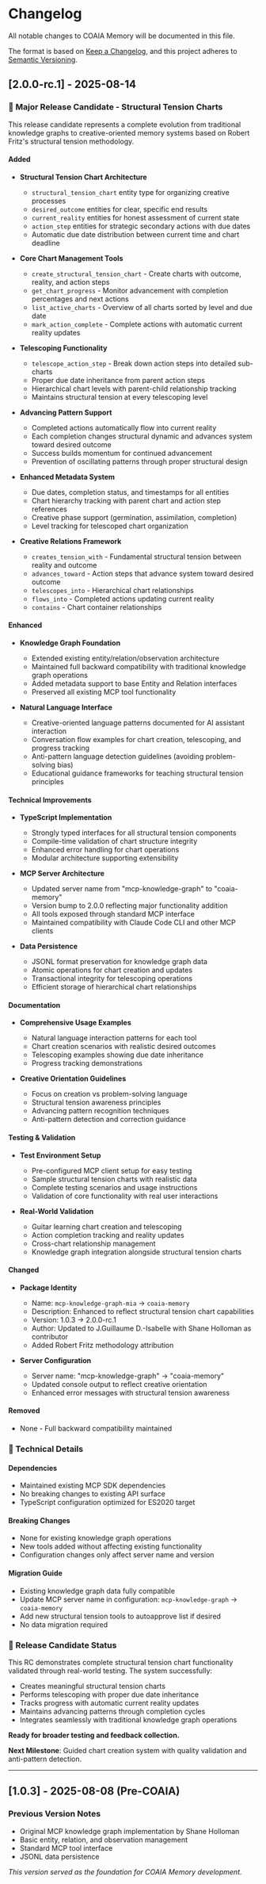 # Changelog

All notable changes to COAIA Memory will be documented in this file.

The format is based on [Keep a Changelog](https://keepachangelog.com/en/1.0.0/),
and this project adheres to [Semantic Versioning](https://semver.org/spec/v2.0.0.html).

## [2.0.0-rc.1] - 2025-08-14

### 🎯 Major Release Candidate - Structural Tension Charts

This release candidate represents a complete evolution from traditional knowledge graphs to creative-oriented memory systems based on Robert Fritz's structural tension methodology.

#### Added
- **Structural Tension Chart Architecture**
  - `structural_tension_chart` entity type for organizing creative processes
  - `desired_outcome` entities for clear, specific end results
  - `current_reality` entities for honest assessment of current state
  - `action_step` entities for strategic secondary actions with due dates
  - Automatic due date distribution between current time and chart deadline

- **Core Chart Management Tools**
  - `create_structural_tension_chart` - Create charts with outcome, reality, and action steps
  - `get_chart_progress` - Monitor advancement with completion percentages and next actions
  - `list_active_charts` - Overview of all charts sorted by level and due date
  - `mark_action_complete` - Complete actions with automatic current reality updates

- **Telescoping Functionality**
  - `telescope_action_step` - Break down action steps into detailed sub-charts
  - Proper due date inheritance from parent action steps
  - Hierarchical chart levels with parent-child relationship tracking
  - Maintains structural tension at every telescoping level

- **Advancing Pattern Support**
  - Completed actions automatically flow into current reality
  - Each completion changes structural dynamic and advances system toward desired outcome
  - Success builds momentum for continued advancement
  - Prevention of oscillating patterns through proper structural design

- **Enhanced Metadata System**
  - Due dates, completion status, and timestamps for all entities
  - Chart hierarchy tracking with parent chart and action step references
  - Creative phase support (germination, assimilation, completion)
  - Level tracking for telescoped chart organization

- **Creative Relations Framework**
  - `creates_tension_with` - Fundamental structural tension between reality and outcome
  - `advances_toward` - Action steps that advance system toward desired outcome
  - `telescopes_into` - Hierarchical chart relationships
  - `flows_into` - Completed actions updating current reality
  - `contains` - Chart container relationships

#### Enhanced
- **Knowledge Graph Foundation**
  - Extended existing entity/relation/observation architecture
  - Maintained full backward compatibility with traditional knowledge graph operations
  - Added metadata support to base Entity and Relation interfaces
  - Preserved all existing MCP tool functionality

- **Natural Language Interface**
  - Creative-oriented language patterns documented for AI assistant interaction
  - Conversation flow examples for chart creation, telescoping, and progress tracking
  - Anti-pattern language detection guidelines (avoiding problem-solving bias)
  - Educational guidance frameworks for teaching structural tension principles

#### Technical Improvements
- **TypeScript Implementation**
  - Strongly typed interfaces for all structural tension components
  - Compile-time validation of chart structure integrity
  - Enhanced error handling for chart operations
  - Modular architecture supporting extensibility

- **MCP Server Architecture**
  - Updated server name from "mcp-knowledge-graph" to "coaia-memory"
  - Version bump to 2.0.0 reflecting major functionality addition
  - All tools exposed through standard MCP interface
  - Maintained compatibility with Claude Code CLI and other MCP clients

- **Data Persistence**
  - JSONL format preservation for knowledge graph data
  - Atomic operations for chart creation and updates
  - Transactional integrity for telescoping operations
  - Efficient storage of hierarchical chart relationships

#### Documentation
- **Comprehensive Usage Examples**
  - Natural language interaction patterns for each tool
  - Chart creation scenarios with realistic desired outcomes
  - Telescoping examples showing due date inheritance
  - Progress tracking demonstrations

- **Creative Orientation Guidelines**
  - Focus on creation vs problem-solving language
  - Structural tension awareness principles
  - Advancing pattern recognition techniques
  - Anti-pattern detection and correction guidance

#### Testing & Validation
- **Test Environment Setup**
  - Pre-configured MCP client setup for easy testing
  - Sample structural tension charts with realistic data
  - Complete testing scenarios and usage instructions
  - Validation of core functionality with real user interactions

- **Real-World Validation**
  - Guitar learning chart creation and telescoping
  - Action completion tracking and reality updates
  - Cross-chart relationship management
  - Knowledge graph integration alongside structural tension charts

#### Changed
- **Package Identity**
  - Name: `mcp-knowledge-graph-mia` → `coaia-memory`
  - Description: Enhanced to reflect structural tension chart capabilities
  - Version: 1.0.3 → 2.0.0-rc.1
  - Author: Updated to J.Guillaume D.-Isabelle with Shane Holloman as contributor
  - Added Robert Fritz methodology attribution

- **Server Configuration**
  - Server name: "mcp-knowledge-graph" → "coaia-memory"
  - Updated console output to reflect creative orientation
  - Enhanced error messages with structural tension awareness

#### Removed
- None - Full backward compatibility maintained

### 🔧 Technical Details

#### Dependencies
- Maintained existing MCP SDK dependencies
- No breaking changes to existing API surface
- TypeScript configuration optimized for ES2020 target

#### Breaking Changes
- None for existing knowledge graph operations
- New tools added without affecting existing functionality
- Configuration changes only affect server name and version

#### Migration Guide
- Existing knowledge graph data fully compatible
- Update MCP server name in configuration: `mcp-knowledge-graph` → `coaia-memory`
- Add new structural tension tools to autoapprove list if desired
- No data migration required

### 🎉 Release Candidate Status

This RC demonstrates complete structural tension chart functionality validated through real-world testing. The system successfully:
- Creates meaningful structural tension charts
- Performs telescoping with proper due date inheritance  
- Tracks progress with automatic current reality updates
- Maintains advancing patterns through completion cycles
- Integrates seamlessly with traditional knowledge graph operations

**Ready for broader testing and feedback collection.**

**Next Milestone**: Guided chart creation system with quality validation and anti-pattern detection.

---

## [1.0.3] - 2025-08-08 (Pre-COAIA)

### Previous Version Notes
- Original MCP knowledge graph implementation by Shane Holloman
- Basic entity, relation, and observation management
- Standard MCP tool interface
- JSONL data persistence

*This version served as the foundation for COAIA Memory development.*